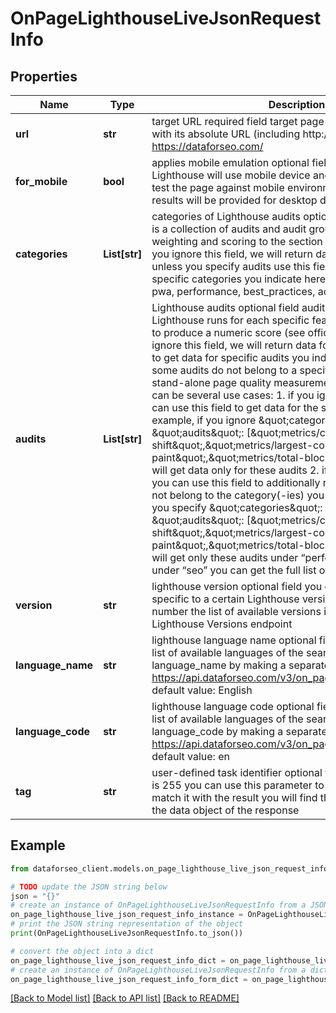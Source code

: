 # OnPageLighthouseLiveJsonRequestInfo


## Properties

Name | Type | Description | Notes
------------ | ------------- | ------------- | -------------
**url** | **str** | target URL required field target page should be specified with its absolute URL (including http:// or https://) example: https://dataforseo.com/ | [optional] 
**for_mobile** | **bool** | applies mobile emulation optional field if set to true, Lighthouse will use mobile device and screen emulation to test the page against mobile environment if set to false, the results will be provided for desktop default value: false | [optional] 
**categories** | **List[str]** | categories of Lighthouse audits optional field each category is a collection of audits and audit groups that applies weighting and scoring to the section (see official definition) if you ignore this field, we will return data for all categories unless you specify audits use this field to get data for specific categories you indicate here possible values: seo, pwa, performance, best_practices, accessibility | [optional] 
**audits** | **List[str]** | Lighthouse audits optional field audits are individual tests Lighthouse runs for each specific feature/optimization/metric to produce a numeric score (see official definition)   if you ignore this field, we will return data for all audits use this field to get data for specific audits you indicate here note that some audits do not belong to a specific category and are stand-alone page quality measurements in general, there can be several use cases: 1. if you ignore categories, you can use this field to get data for the specified audits only for example, if you ignore \&quot;categories\&quot; and specify \&quot;audits\&quot;: [\&quot;metrics/cumulative-layout-shift\&quot;,\&quot;metrics/largest-contentful-paint\&quot;,\&quot;metrics/total-blocking-time\&quot;], you will get data only for these audits 2. if you specify a category, you can use this field to additionally receive audits that do not belong to the category(-ies) you specified for example, if you specify \&quot;categories\&quot;: [\&quot;seo\&quot;] and \&quot;audits\&quot;: [\&quot;metrics/cumulative-layout-shift\&quot;,\&quot;metrics/largest-contentful-paint\&quot;,\&quot;metrics/total-blocking-time\&quot;], you will get only these audits under “performance” and all audits under “seo” you can get the full list of possible audits here | [optional] 
**version** | **str** | lighthouse version optional field you can obtain the results specific to a certain Lighthouse version by specifying its number the list of available versions is available through the Lighthouse Versions endpoint | [optional] 
**language_name** | **str** | lighthouse language name optional field you can receive the list of available languages of the search engine with their language_name by making a separate request to https://api.dataforseo.com/v3/on_page/lighthouse/languages default value: English | [optional] 
**language_code** | **str** | lighthouse language code optional field you can receive the list of available languages of the search engine with their language_code by making a separate request to https://api.dataforseo.com/v3/on_page/lighthouse/languages default value: en | [optional] 
**tag** | **str** | user-defined task identifier optional field the character limit is 255 you can use this parameter to identify the task and match it with the result you will find the specified tag value in the data object of the response | [optional] 

## Example

```python
from dataforseo_client.models.on_page_lighthouse_live_json_request_info import OnPageLighthouseLiveJsonRequestInfo

# TODO update the JSON string below
json = "{}"
# create an instance of OnPageLighthouseLiveJsonRequestInfo from a JSON string
on_page_lighthouse_live_json_request_info_instance = OnPageLighthouseLiveJsonRequestInfo.from_json(json)
# print the JSON string representation of the object
print(OnPageLighthouseLiveJsonRequestInfo.to_json())

# convert the object into a dict
on_page_lighthouse_live_json_request_info_dict = on_page_lighthouse_live_json_request_info_instance.to_dict()
# create an instance of OnPageLighthouseLiveJsonRequestInfo from a dict
on_page_lighthouse_live_json_request_info_form_dict = on_page_lighthouse_live_json_request_info.from_dict(on_page_lighthouse_live_json_request_info_dict)
```
[[Back to Model list]](../README.md#documentation-for-models) [[Back to API list]](../README.md#documentation-for-api-endpoints) [[Back to README]](../README.md)


